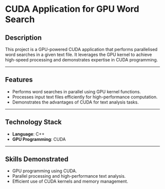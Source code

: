 # CUDA Application for GPU Word Search

## Description
This project is a GPU-powered CUDA application that performs parallelised word searches in a given text file. It leverages the GPU kernel to achieve high-speed processing and demonstrates expertise in CUDA programming.

---

## Features
- Performs word searches in parallel using GPU kernel functions.
- Processes input text files efficiently for high-performance computation.
- Demonstrates the advantages of CUDA for text analysis tasks.

---

## Technology Stack
- **Language**: C++
- **GPU Programming**: CUDA

---

## Skills Demonstrated
- GPU programming using CUDA.
- Parallel processing and high-performance text analysis.
- Efficient use of CUDA kernels and memory management.

